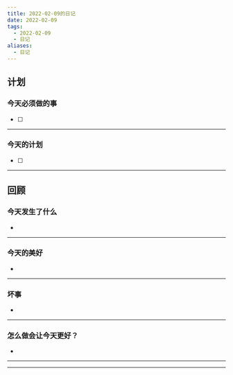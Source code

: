 ```yaml
---
title: 2022-02-09的日记
date: 2022-02-09
tags:
  - 2022-02-09
  - 日记
aliases: 
  - 日记
---
```



## 计划

### 今天必须做的事
- [ ] 

---

### 今天的计划
- [ ] 


---

## 回顾

### 今天发生了什么
- 

---

### 今天的美好
- 

---

### 坏事
-

---

### 怎么做会让今天更好？
- 


---








---